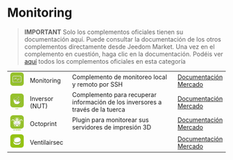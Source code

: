 
# Monitoring


>**IMPORTANT**
>Solo los complementos oficiales tienen su documentación aquí. Puede consultar la documentación de los otros complementos directamente desde Jeedom Market. Una vez en el complemento en cuestión, haga clic en la documentación.
>Podéis ver [aquí](https://market.jeedom.com/index.php?v=d&p=market&type=plugin&categorie=monitoring) todos los complementos oficiales en esta categoría


| | | | |
|--- | --- | --- | ---|
|<img src="monitoring2/monitoring2_icon.png" class="pluginLogo" width="100" />|Monitoring|Complemento de monitoreo local y remoto por SSH|[Documentación](monitoring2/index.md)<br/>[Mercado](https://market.jeedom.com/index.php?v=d&p=market_display&id=3317)|
|<img src="nut/nut_icon.png" class="pluginLogo" width="100" />|Inversor (NUT)|Complemento para recuperar información de los inversores a través de la tuerca|[Documentación](nut/index.md)<br/>[Mercado](https://market.jeedom.com/index.php?v=d&p=market_display&id=1500)|
|<img src="octoprint/octoprint_icon.png" class="pluginLogo" width="100" />|Octoprint|Plugin para monitorear sus servidores de impresión 3D|[Documentación](octoprint/index.md)<br/>[Mercado](https://market.jeedom.com/index.php?v=d&p=market_display&id=3295)|
|<img src="ventilairsec/ventilairsec_icon.png" class="pluginLogo" width="100" />|Ventilairsec||[Documentación](ventilairsec/index.md)<br/>[Mercado](https://market.jeedom.com/index.php?v=d&p=market_display&id=3895)|
